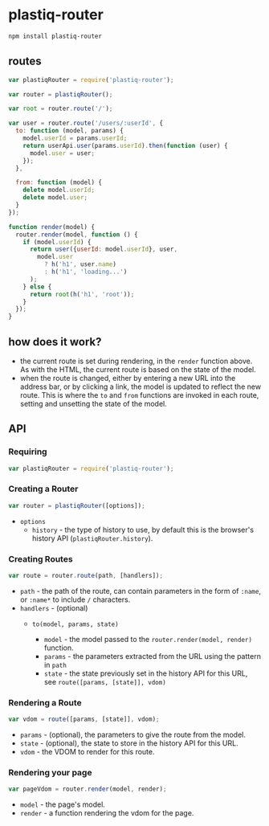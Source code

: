 # plastiq-router

```bash
npm install plastiq-router
```

## routes

```js
var plastiqRouter = require('plastiq-router');

var router = plastiqRouter();

var root = router.route('/');

var user = router.route('/users/:userId', {
  to: function (model, params) {
    model.userId = params.userId;
    return userApi.user(params.userId).then(function (user) {
      model.user = user;
    });
  },

  from: function (model) {
    delete model.userId;
    delete model.user;
  }
});

function render(model) {
  router.render(model, function () {
    if (model.userId) {
      return user({userId: model.userId}, user,
        model.user
          ? h('h1', user.name)
          : h('h1', 'loading...')
      );
    } else {
      return root(h('h1', 'root'));
    }
  });
}
```

## how does it work?

* the current route is set during rendering, in the `render` function above. As with the HTML, the current route is based on the state of the model.
* when the route is changed, either by entering a new URL into the address bar, or by clicking a link, the model is updated to reflect the new route. This is where the `to` and `from` functions are invoked in each route, setting and unsetting the state of the model.

## API

### Requiring

```js
var plastiqRouter = require('plastiq-router');
```

### Creating a Router

```js
var router = plastiqRouter([options]);
```

* `options`
    * `history` - the type of history to use, by default this is the browser's history API (`plastiqRouter.history`).

### Creating Routes

```js
var route = router.route(path, [handlers]);
```

* `path` - the path of the route, can contain parameters in the form of `:name`, or `:name*` to include `/` characters.
* `handlers` - (optional)
    * `to(model, params, state)`

        * `model` - the model passed to the `router.render(model, render)` function.
        * `params` - the parameters extracted from the URL using the pattern in `path`
        * `state` - the state previously set in the history API for this URL, see `route([params, [state]], vdom)`

### Rendering a Route

```js
var vdom = route([params, [state]], vdom);
```

* `params` - (optional), the parameters to give the route from the model.
* `state` - (optional), the state to store in the history API for this URL.
* `vdom` - the VDOM to render for this route.

### Rendering your page

```js
var pageVdom = router.render(model, render);
```

* `model` - the page's model.
* `render` - a function rendering the vdom for the page.
